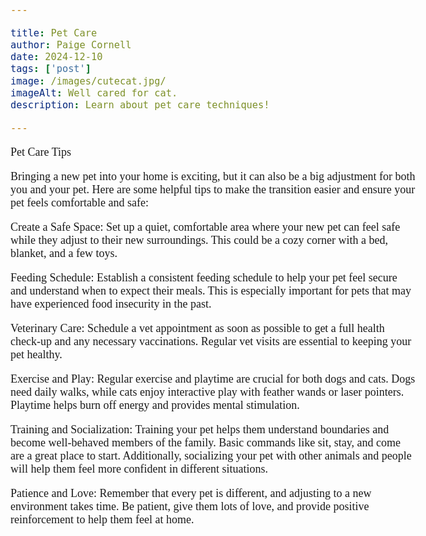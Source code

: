 ```yaml
---

title: Pet Care
author: Paige Cornell
date: 2024-12-10
tags: ['post']
image: /images/cutecat.jpg/ 
imageAlt: Well cared for cat.
description: Learn about pet care techniques! 

---
```

    
<article class="main-article">
<div class="container container--narrow flow">
<figcaption>
        
</figcaption>
 </figure>


<head>
<link href='https://fonts.googleapis.com/css?family=Fredoka One' rel='stylesheet'>
<style>
h1 {
font-family: 'Fredoka One';font-size: 22px;
}
</style>
</head>

<head>
<link href='https://fonts.googleapis.com/css?family=Comfortaa' rel='stylesheet'>
<style>
body {
font-family: 'Comfortaa';font-size: 18px;
}
</style>

</head>


<p>Pet Care Tips</p>

<p>Bringing a new pet into your home is exciting, but it can also be a big adjustment for both you and your pet. Here are some helpful tips to make the transition easier and ensure your pet feels comfortable and safe:</p>

<p>Create a Safe Space: Set up a quiet, comfortable area where your new pet can feel safe while they adjust to their new surroundings. This could be a cozy corner with a bed, blanket, and a few toys.</p>

<p>Feeding Schedule: Establish a consistent feeding schedule to help your pet feel secure and understand when to expect their meals. This is especially important for pets that may have experienced food insecurity in the past.</p>

<p>Veterinary Care: Schedule a vet appointment as soon as possible to get a full health check-up and any necessary vaccinations. Regular vet visits are essential to keeping your pet healthy.</p>

<p>Exercise and Play: Regular exercise and playtime are crucial for both dogs and cats. Dogs need daily walks, while cats enjoy interactive play with feather wands or laser pointers. Playtime helps burn off energy and provides mental stimulation.</p>

<p>Training and Socialization: Training your pet helps them understand boundaries and become well-behaved members of the family. Basic commands like sit, stay, and come are a great place to start. Additionally, socializing your pet with other animals and people will help them feel more confident in different situations.</p>

<p>Patience and Love: Remember that every pet is different, and adjusting to a new environment takes time. Be patient, give them lots of love, and provide positive reinforcement to help them feel at home.</p>